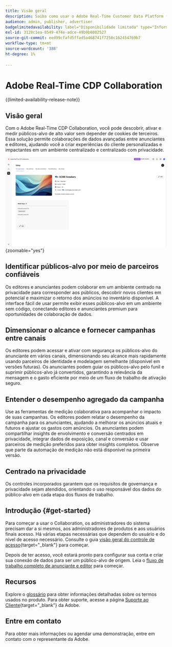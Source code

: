 ```yaml
---
title: Visão geral
description: Saiba como usar o Adobe Real-Time Customer Data Platform (CDP) Collaboration para descobrir, ativar e medir públicos-alvo de alto valor sem depender de cookies de terceiros.
audience: admin, publisher, advertiser
badgelimitedavailability: label="Disponibilidade limitada" type="Informative" url="https://helpx.adobe.com/legal/product-descriptions/real-time-customer-data-platform-collaboration.html newtab=true"
exl-id: 3128c1ea-8549-474e-adce-49b9b6802527
source-git-commit: eed99cfafd5ffad5a468741f7258c162454769b7
workflow-type: tm+mt
source-wordcount: '388'
ht-degree: 1%

---
```


# Adobe Real-Time CDP Collaboration

{{limited-availability-release-note}}

## Visão geral

Com o Adobe Real-Time CDP Collaboration, você pode descobrir, ativar e medir públicos-alvo de alto valor sem depender de cookies de terceiros. Essa solução permite colaborações de dados avançadas entre anunciantes e editores, ajudando você a criar experiências do cliente personalizadas e impactantes em um ambiente centralizado e centralizado com privacidade.

![A página de configuração do Real-Time CDP Collaboration, exibindo uma organização.](/help/assets/overview/set-up.png){zoomable="yes"}

## Identificar públicos-alvo por meio de parceiros confiáveis

Os editores e anunciantes podem colaborar em um ambiente centrado na privacidade para corresponder aos públicos, descobrir novos clientes em potencial e maximizar o retorno dos anúncios no inventário disponível. A interface fácil de usar permite exibir esses públicos-alvo em um ambiente sem código, conectando editores e anunciantes premium para oportunidades de colaboração de dados.

## Dimensionar o alcance e fornecer campanhas entre canais

Os editores podem acessar e ativar com segurança os públicos-alvo do anunciante em vários canais, dimensionando seu alcance mais rapidamente usando parceiros de identidade e modelagem semelhante (disponível em versões futuras). Os anunciantes podem guiar os públicos-alvo pelo funil e suprimir públicos-alvo já convertidos, garantindo a relevância da mensagem e o gasto eficiente por meio de um fluxo de trabalho de ativação seguro.

## Entender o desempenho agregado da campanha

Use as ferramentas de medição colaborativa para acompanhar o impacto de suas campanhas. Os editores podem relatar o desempenho da campanha para os anunciantes, ajudando a melhorar os anúncios atuais e futuros e ajustar os gastos com anúncios. Os anunciantes podem compartilhar insights de envolvimento e conversão centrados em privacidade, integrar dados de exposição, canal e conversão e usar parceiros de medição preferidos para obter insights completos. Observe que parte da automação de medição não está disponível na primeira versão.

## Centrado na privacidade

Os controles incorporados garantem que os requisitos de governança e privacidade sejam atendidos, orientando o uso responsável dos dados do público-alvo em cada etapa dos fluxos de trabalho.

## Introdução {#get-started}

Para começar a usar o Collaboration, os administradores do sistema precisam dar a si mesmos, aos administradores de produtos e aos usuários finais acesso. Há várias etapas necessárias que dependem do usuário e do nível de acesso necessário. Consulte o guia [visão geral do controle de acesso](/help/guide/permissions/overview.md){target="_blank"} para começar.

Depois de ter acesso, você estará pronto para configurar sua conta e criar sua conexão de dados para ser um público-alvo de origem. Leia o [fluxo de trabalho completo de anunciante e editor](/help/guide/end-to-end-workflow.md) para começar.

## Recursos

Explore o [glossário](/help/guide/glossary.md) para obter informações detalhadas sobre os termos usados no produto. Para obter suporte, acesse a página [Suporte ao Cliente](https://experienceleague.adobe.com/home?lang=en&support-tab=open-ticket#support){target="_blank"} da Adobe.

## Entre em contato

Para obter mais informações ou agendar uma demonstração, entre em contato com o representante da Adobe.
